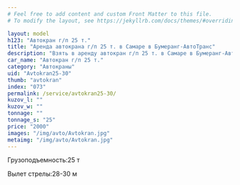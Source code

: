 ```yaml
---
# Feel free to add content and custom Front Matter to this file.
# To modify the layout, see https://jekyllrb.com/docs/themes/#overriding-theme-defaults

layout: model
h123: "Автокран г/п 25 т."
title: "Аренда автокрана г/п 25 т. в Самаре в Бумеранг-АвтоТранс"
description: "Взять в аренду автокран г/п 25 т. в Самаре в Бумеранг-АвтоТранс"
car_name: "Автокран г/п 25 т."
category: "Автокраны"
uid: "Avtokran25-30"
thumb: "avtokran"
index: "073"
permalink: /service/avtokran25-30/
kuzov_l: ""
kuzov_w: ""
tonnage: ""
tonnage_s: "25"
price: "2000"
images: "/img/avto/Avtokran.jpg"
metaimg: "/img/avto/Avtokran.jpg"
---
```


<p><span>Грузоподъемность:</span><span>25 т</span></p>

<p><span>Вылет стрелы:</span><span>28-30 м</span></p>

